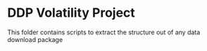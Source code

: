 # DDP Volatility Project

This folder contains scripts to extract the structure out of any data download package

